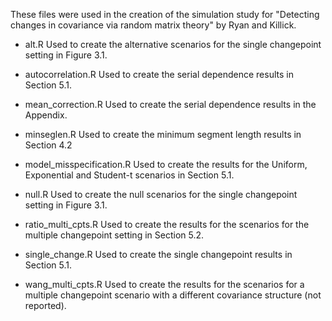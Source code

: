 These files were used in the creation of the simulation study for "Detecting changes in covariance via random matrix theory" by Ryan and Killick.

- alt.R
  Used to create the alternative scenarios for the single changepoint setting in Figure 3.1.
  
- autocorrelation.R
  Used to create the serial dependence results in Section 5.1.
  
- mean_correction.R
  Used to create the serial dependence results in the Appendix.
  
- minseglen.R
  Used to create the minimum segment length results in Section 4.2
  
- model_misspecification.R
  Used to create the results for the Uniform, Exponential and Student-t scenarios in Section 5.1.
  
- null.R
  Used to create the null scenarios for the single changepoint setting in Figure 3.1.
  
- ratio_multi_cpts.R
  Used to create the results for the scenarios for the multiple changepoint setting in Section 5.2.
  
- single_change.R
  Used to create the single changepoint results in Section 5.1.
  
- wang_multi_cpts.R
  Used to create the results for the scenarios for a multiple changepoint scenario with a different covariance structure (not reported).
